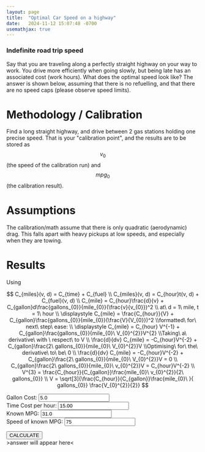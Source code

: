 ```yaml
---
layout: page
title:  "Optimal Car Speed on a highway"
date:   2024-11-12 15:07:48 -0700
usemathjax: true
---
```



<script> 
function setAnswer(){
  mpg = document.getElementById("efficiency").value;
  gallon = document.getElementById("gallonCost").value;
  work = document.getElementById("timeCost").value;
  cc = document.getElementById("v0").value;

  v = work / gallon;
  v *= (cc * cc) * mpg / 2;
  v = Math.cbrt(v);
  v = Math.round(v*100) / 100;
  document.getElementById("answer").innerHTML = v + " MPH";
}
</script>
<script type="text/x-mathjax-config">
MathJax.Hub.Config({
TeX: { equationNumbers: { autoNumber: "AMS" } }
});
</script>
<script type="text/javascript" async src="https://cdn.mathjax.org/mathjax/latest/MathJax.js?config=TeX-AMS-MML_HTMLorMML"></script>


### Indefinite road trip speed


Say that you are traveling along a perfectly straight highway on your way to work. You drive more efficiently when going slowly, but being late has an associated cost (work hours). What does the optimal speed look like? The answer is shown below, assuming that there is no refuelling, and that there are no speed caps (please observe speed limits). 

# Methodology / Calibration

Find a long straight highway, and drive between 2 gas stations holding one precise speed. That is your "calibration point", and the results are to be stored as $$ v_0 $$ (the speed of the calibration run) and $$mpg_0$$ (the calibration result).

# Assumptions

The calibration/math assume that there is only quadratic (aerodynamic) drag. This falls apart with heavy pickups at low speeds, and especially when they are towing.

# Results
Using 

$$
C_{miles}(v, d) = C_{time} + C_{fuel}
\\
C_{miles}(v, d) = C_{hour}t(v, d) + C_{fuel}(v, d)
\\
C_{mile} = C_{hour}\frac{d}{v} + C_{gallon}d\frac{gallons_{0}}{mile_{0}}(\frac{v}{v_{0}})^2
\\ at\ d = 1\ mile, t = 1\ hour
\\
\displaystyle C_{mile} = \frac{C_{hour}}{V} + C_{gallon}\frac{gallons_{0}}{mile_{0}}(\frac{V}{V_{0}})^2
\\formatted\ for\ next\ step\ ease:
\\
\displaystyle C_{mile} = C_{hour} V^{-1} + C_{gallon}\frac{gallons_{0}}{mile_{0}\ V_{0}^{2}}V^{2}
\\Taking\ a\ derivative\ with \ respect\ to V
\\
\frac{d}{dv} C_{mile} = -C_{hour}V^{-2} + C_{gallon}\frac{2\ gallons_{0}}{mile_{0}\ V_{0}^{2}}V
\\Optimising\ for\ the\ derivative\ to\ be\ 0
\\
\frac{d}{dv} C_{mile} = -C_{hour}V^{-2} + C_{gallon}\frac{2\ gallons_{0}}{mile_{0}\ V_{0}^{2}}V = 0
\\
C_{gallon}\frac{2\ gallons_{0}}{mile_{0}\ v_{0}^{2}}V = C_{hour}V^{-2}
\\
V^{3} = \frac{C_{hour}}{C_{gallon}}\frac{mile_{0}\ v_{0}^{2}}{2\ gallons_{0}}
\\
V = \sqrt[3]{\frac{C_{hour}}{C_{gallon}}\frac{mile_{0}\ }{ gallons_{0}} \frac{V_{0}^{2}}{2}}
$$

<form>
<label for="gallonCost">Gallon Cost: </label>
<input type="number" id="gallonCost" name="gallonCost" value="5.0"> <br>
<label for="timeCost">Time Cost per hour: </label>
<input type="number" id="timeCost" name="timeCost" value="15.00"><br>
<label for="efficiency">Known MPG: </label>
<input type="number" id="efficiency" name="efficiency" value="31.0"><br>
<label for="v0">Speed of known MPG: </label>
<input type="number" id="v0" name="v0" value="75"><br>
</form>
<button onclick="setAnswer()"> CALCULATE </button>

<div id="answer"> >answer will appear here< </div>



